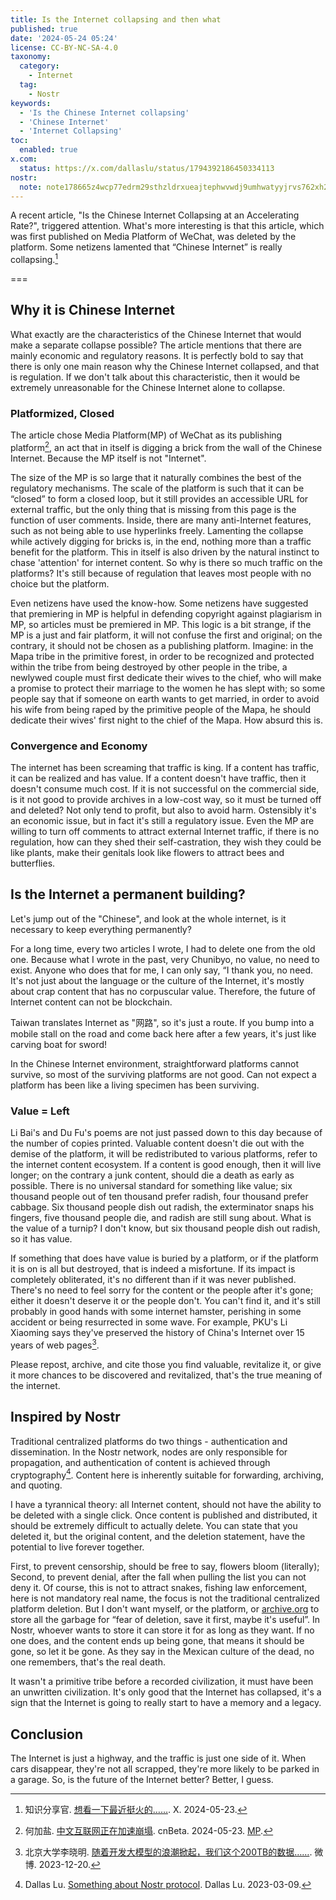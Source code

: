 ```yaml
---
title: Is the Internet collapsing and then what
published: true
date: '2024-05-24 05:24'
license: CC-BY-NC-SA-4.0
taxonomy:
  category:
    - Internet
  tag:
    - Nostr
keywords:
  - 'Is the Chinese Internet collapsing'
  - 'Chinese Internet'
  - 'Internet Collapsing'
toc:
  enabled: true
x.com:
  status: https://x.com/dallaslu/status/1794392186450334113
nostr:
  note: note178665z4wcp77edrm29sthzldrxueajtephwvwdj9umhwatyyjrvs762xh2
---
```


A recent article, "Is the Chinese Internet Collapsing at an Accelerating Rate?",  triggered attention. What's more interesting is that this article, which was first published on Media Platform of WeChat, was deleted by the platform. Some netizens lamented that “Chinese Internet” is really collapsing.[^knowledgefxg]

===

## Why it is Chinese Internet

What exactly are the characteristics of the Chinese Internet that would make a separate collapse possible? The article mentions that there are mainly economic and regulatory reasons. It is perfectly bold to say that there is only one main reason why the Chinese Internet collapsed, and that is regulation. If we don't talk about this characteristic, then it would be extremely unreasonable for the Chinese Internet alone to collapse.

### Platformized, Closed

The article chose Media Platform(MP) of WeChat as its publishing platform[^hejiayan], an act that in itself is digging a brick from the wall of the Chinese Internet. Because the MP itself is not "Internet".

The size of the MP is so large that it naturally combines the best of the regulatory mechanisms. The scale of the platform is such that it can be “closed” to form a closed loop, but it still provides an accessible URL for external traffic, but the only thing that is missing from this page is the function of user comments. Inside, there are many anti-Internet features, such as not being able to use hyperlinks freely. Lamenting the collapse while actively digging for bricks is, in the end, nothing more than a traffic benefit for the platform. This in itself is also driven by the natural instinct to chase 'attention' for internet content. So why is there so much traffic on the platforms? It's still because of regulation that leaves most people with no choice but the platform.

Even netizens have used the know-how. Some netizens have suggested that premiering in MP is helpful in defending copyright against plagiarism in MP, so articles must be premiered in MP. This logic is a bit strange, if the MP is a just and fair platform, it will not confuse the first and original; on the contrary, it should not be chosen as a publishing platform. Imagine: in the Mapa tribe in the primitive forest, in order to be recognized and protected within the tribe from being destroyed by other people in the tribe, a newlywed couple must first dedicate their wives to the chief, who will make a promise to protect their marriage to the women he has slept with; so some people say that if someone on earth wants to get married, in order to avoid his wife from being raped by the primitive people of the Mapa, he should dedicate their wives' first night to the chief of the Mapa. How absurd this is.

### Convergence and Economy

The internet has been screaming that traffic is king. If a content has traffic, it can be realized and has value. If a content doesn't have traffic, then it doesn't consume much cost. If it is not successful on the commercial side, is it not good to provide archives in a low-cost way, so it must be turned off and deleted? Not only tend to profit, but also to avoid harm. Ostensibly it's an economic issue, but in fact it's still a regulatory issue. Even the MP are willing to turn off comments to attract external Internet traffic, if there is no regulation, how can they shed their self-castration, they wish they could be like plants, make their genitals look like flowers to attract bees and butterflies.

## Is the Internet a permanent building?

Let's jump out of the "Chinese", and look at the whole internet, is it necessary to keep everything permanently?

For a long time, every two articles I wrote, I had to delete one from the old one. Because what I wrote in the past, very Chunibyo, no value, no need to exist. Anyone who does that for me, I can only say, “I thank you, no need. It's not just about the language or the culture of the Internet, it's mostly about crap content that has no corpuscular value. Therefore, the future of Internet content can not be blockchain.

Taiwan translates Internet as "网路", so it's just a route. If you bump into a mobile stall on the road and come back here after a few years, it's just like carving boat for sword!

In the Chinese Internet environment, straightforward platforms cannot survive, so most of the surviving platforms are not good. Can not expect a platform has been like a living specimen has been surviving.

### Value = Left

Li Bai's and Du Fu's poems are not just passed down to this day because of the number of copies printed. Valuable content doesn't die out with the demise of the platform, it will be redistributed to various platforms, refer to the internet content ecosystem. If a content is good enough, then it will live longer; on the contrary a junk content, should die a death as early as possible. There is no universal standard for something like value; six thousand people out of ten thousand prefer radish, four thousand prefer cabbage. Six thousand people dish out radish, the exterminator snaps his fingers, five thousand people die, and radish are still sung about. What is the value of a turnip? I don't know, but six thousand people dish out radish, so it has value.

If something that does have value is buried by a platform, or if the platform it is on is all but destroyed, that is indeed a misfortune. If its impact is completely obliterated, it's no different than if it was never published. There's no need to feel sorry for the content or the people after it's gone; either it doesn't deserve it or the people don't. You can't find it, and it's still probably in good hands with some internet hamster, perishing in some accident or being resurrected in some wave. For example, PKU's Li Xiaoming says they've preserved the history of China's Internet over 15 years of web pages[^lixiaoming].

Please repost, archive, and cite those you find valuable, revitalize it, or give it more chances to be discovered and revitalized, that's the true meaning of the internet.

## Inspired by Nostr

Traditional centralized platforms do two things - authentication and dissemination. In the Nostr network, nodes are only responsible for propagation, and authentication of content is achieved through cryptography[^something-about-nostr-protocol]. Content here is inherently suitable for forwarding, archiving, and quoting.

I have a tyrannical theory: all Internet content, should not have the ability to be deleted with a single click. Once content is published and distributed, it should be extremely difficult to actually delete. You can state that you deleted it, but the original content, and the deletion statement, have the potential to live forever together.

First, to prevent censorship, should be free to say, flowers bloom (literally); Second, to prevent denial, after the fall when pulling the list you can not deny it. Of course, this is not to attract snakes, fishing law enforcement, here is not mandatory real name, the focus is not the traditional centralized platform deletion. But I don't want myself, or the platform, or [archive.org](https://archive.org) to store all the garbage for “fear of deletion, save it first, maybe it's useful”. In Nostr, whoever wants to store it can store it for as long as they want. If no one does, and the content ends up being gone, that means it should be gone, so let it be gone. As they say in the Mexican culture of the dead, no one remembers, that's the real death.

It wasn't a primitive tribe before a recorded civilization, it must have been an unwritten civilization. It's only good that the Internet has collapsed, it's a sign that the Internet is going to really start to have a memory and a legacy.

## Conclusion

The Internet is just a highway, and the traffic is just one side of it. When cars disappear, they're not all scrapped, they're more likely to be parked in a garage. So, is the future of the Internet better? Better, I guess.

[^knowledgefxg]: 知识分享官. [想看一下最近挺火的……](https://x.com/knowledgefxg/status/1793574554130096171). X. 2024-05-23.
[^hejiayan]: 何加盐. [中文互联网正在加速崩塌](https://www.cnbeta.com.tw/articles/tech/1431972.htm). cnBeta. 2024-05-23. [MP](https://mp.weixin.qq.com/s/afg3zHPpEyRzSfOR1Aeh3w).
[^lixiaoming]: 北京大学李晓明. [随着开发大模型的浪潮掀起，我们这个200TB的数据……](https://weibo.com/1677746711/Ny2u7AGmd). 微博. 2023-12-20.
[^something-about-nostr-protocol]: Dallas Lu. [Something about Nostr protocol](https://dallas.lu/something-about-nostr-protocol/). Dallas Lu. 2023-03-09.